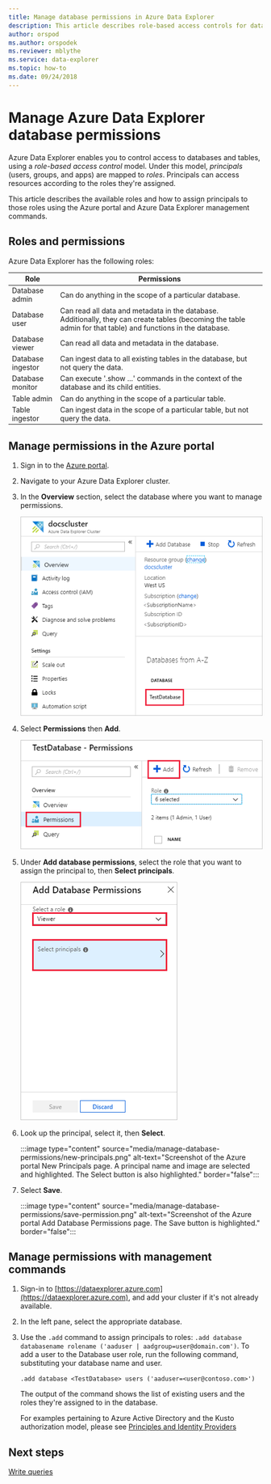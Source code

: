 ```yaml
---
title: Manage database permissions in Azure Data Explorer
description: This article describes role-based access controls for databases and tables in Azure Data Explorer.
author: orspod
ms.author: orspodek
ms.reviewer: mblythe
ms.service: data-explorer
ms.topic: how-to
ms.date: 09/24/2018
---
```


# Manage Azure Data Explorer database permissions

Azure Data Explorer enables you to control access to databases and tables, using a *role-based access control* model. Under this model, *principals* (users, groups, and apps) are mapped to *roles*. Principals can access resources according to the roles they're assigned.

This article describes the available roles and how to assign principals to those roles using the Azure portal and Azure Data Explorer management commands.

## Roles and permissions

Azure Data Explorer has the following roles:

|Role                       |Permissions                                                                        |
|---------------------------|-----------------------------------------------------------------------------------|
|Database admin             |Can do anything in the scope of a particular database.|
|Database user              |Can read all data and metadata in the database. Additionally, they can create tables (becoming the table admin for that table) and functions in the database.|
|Database viewer            |Can read all data and metadata in the database.|
|Database ingestor          |Can ingest data to all existing tables in the database, but not query the data.|
|Database monitor           |Can execute '.show ...' commands in the context of the database and its child entities.|
|Table admin                |Can do anything in the scope of a particular table. |
|Table ingestor             |Can ingest data in the scope of a particular table, but not query the data.|

## Manage permissions in the Azure portal

1. Sign in to the [Azure portal](https://portal.azure.com/).

1. Navigate to your Azure Data Explorer cluster.

1. In the **Overview** section, select the database where you want to manage permissions.

    ![Select database](media/manage-database-permissions/select-database.png)

1. Select **Permissions** then **Add**.

    ![Database permissions](media/manage-database-permissions/database-permissions.png)

1. Under **Add database permissions**, select the role that you want to assign the principal to, then **Select principals**.

    ![Add database permissions](media/manage-database-permissions/add-permission.png)

1. Look up the principal, select it, then **Select**.

    :::image type="content" source="media/manage-database-permissions/new-principals.png" alt-text="Screenshot of the Azure portal New Principals page. A principal name and image are selected and highlighted. The Select button is also highlighted." border="false":::

1. Select **Save**.

    :::image type="content" source="media/manage-database-permissions/save-permission.png" alt-text="Screenshot of the Azure portal Add Database Permissions page. The Save button is highlighted." border="false":::

## Manage permissions with management commands

1. Sign-in to [https://dataexplorer.azure.com](https://dataexplorer.azure.com), and add your cluster if it's not already available.

1. In the left pane, select the appropriate database.

1. Use the `.add` command to assign principals to roles: `.add database databasename rolename ('aaduser | aadgroup=user@domain.com')`. To add a user to the Database user role, run the following command, substituting your database name and user.

    ```Kusto
    .add database <TestDatabase> users ('aaduser=<user@contoso.com>')
    ```

    The output of the command shows the list of existing users and the roles they're assigned to in the database.
    
    For examples pertaining to Azure Active Directory and the Kusto authorization model, please see [Principles and Identity Providers](kusto/management/access-control/principals-and-identity-providers.md)

## Next steps

[Write queries](write-queries.md)
